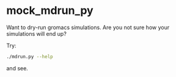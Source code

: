 # mock_mdrun_py

Want to dry-run gromacs simulations. Are you not sure how your simulations will end up?

Try:

```bash
./mdrun.py --help
```

and see.
